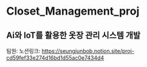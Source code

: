 # Closet_Management_proj
## Ai와 IoT를 활용한 옷장 관리 시스템 개발
팀원:
노션링크: https://seungjunbob.notion.site/proj-cd59fef33e274d16bd1d55ac0e7434d4

